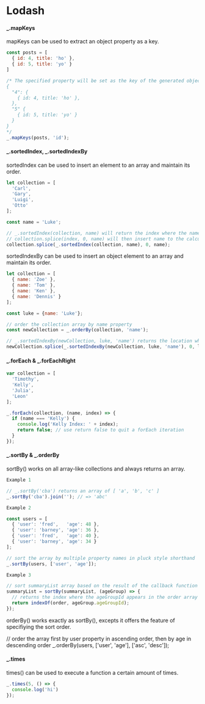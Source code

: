 # Lodash

#### _.mapKeys

mapKeys can be used to extract an object property as a key.

```js
const posts = [
  { id: 4, title: 'ho' },
  { id: 5, title: 'yo' }
]

/* The specified property will be set as the key of the generated object
{
  "4": {
    { id: 4, title: 'ho' },
  },
  "5" {
    { id: 5, title: 'yo' }
  }
}
*/
_.mapKeys(posts, 'id');
```

#### _.sortedIndex, _.sortedIndexBy

sortedIndex can be used to insert an element to an array and maintain its order.

```js
let collection = [
  'Carl',
  'Gary',
  'Luigi',
  'Otto'
];

const name = 'Luke';

// _.sortedIndex(collection, name) will return the index where the name should be in the collection array
// collection.splice(index, 0, name) will then insert name to the calculated index
collection.splice(_.sortedIndex(collection, name), 0, name);
```

sortedIndexBy can be used to insert an object element to an array and maintain its order.

```js
let collection = [
  { name: 'Zoe' },
  { name: 'Tom' },
  { name: 'Ken' },
  { name: 'Dennis' }
];

const luke = {name: 'Luke'};

// order the collection array by name property
const newCollection = _.orderBy(collection, 'name');

// _.sortedIndexBy(newCollection, luke, 'name') returns the location where luke object should be in the newCollection array
newCollection.splice(_.sortedIndexBy(newCollection, luke, 'name'), 0, luke);
```

#### _.forEach & _.forEachRight

```js
var collection = [
  'Timothy',
  'Kelly',
  'Julia',
  'Leon'
];

_.forEach(collection, (name, index) => {
  if (name === 'Kelly') {
    console.log('Kelly Index: ' + index);
    return false; // use return false to quit a forEach iteration
  }
});
```

#### _.sortBy & _.orderBy

sortBy() works on all array-like collections and always returns an array.

```js
Example 1

// _.sortBy('cba') returns an array of [ 'a', 'b', 'c' ]
_.sortBy('cba').join(''); // => 'abc'

Example 2

const users = [
  { 'user': 'fred',   'age': 48 },
  { 'user': 'barney', 'age': 36 },
  { 'user': 'fred',   'age': 40 },
  { 'user': 'barney', 'age': 34 }
];

// sort the array by multiple property names in pluck style shorthand
_.sortBy(users, ['user', 'age']);

Example 3

// sort summaryList array based on the result of the callback function
summaryList = sortBy(summaryList, (ageGroup) => {
  // returns the index where the ageGroupId appears in the order array
  return indexOf(order, ageGroup.ageGroupId);
});
```

orderBy() works exactly as sortBy(), excepts it offers the feature of specifiying the sort order.

// order the array first by user property in ascending order, then by age in descending order
_.orderBy(users, ['user', 'age'], ['asc', 'desc']);

#### _.times

times() can be used to execute a function a certain amount of times.

```js
_.times(5, () => {
  console.log('hi')
});
```

